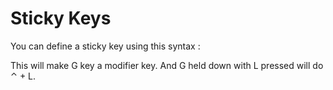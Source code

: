 # Sticky Keys

You can define a sticky key using this syntax :



This will make G key a modifier key. And G held down with L pressed will do ⌃ + L.




